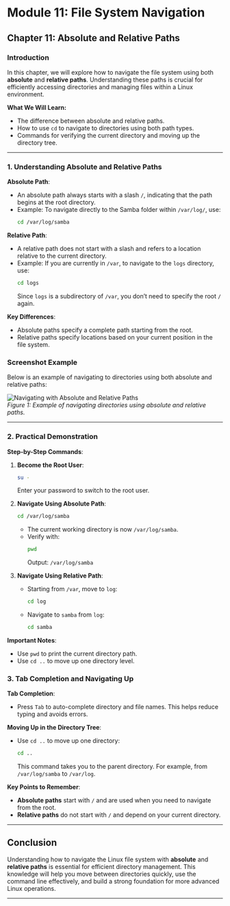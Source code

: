 # Module 11: File System Navigation
## Chapter 11: Absolute and Relative Paths

### Introduction
In this chapter, we will explore how to navigate the file system using both **absolute** and **relative paths**. Understanding these paths is crucial for efficiently accessing directories and managing files within a Linux environment.

**What We Will Learn:**
- The difference between absolute and relative paths.
- How to use `cd` to navigate to directories using both path types.
- Commands for verifying the current directory and moving up the directory tree.

---

### 1. Understanding Absolute and Relative Paths

**Absolute Path**:
- An absolute path always starts with a slash `/`, indicating that the path begins at the root directory.
- Example: To navigate directly to the Samba folder within `/var/log/`, use:
  ```bash
  cd /var/log/samba
  ```

**Relative Path**:
- A relative path does not start with a slash and refers to a location relative to the current directory.
- Example: If you are currently in `/var`, to navigate to the `logs` directory, use:
  ```bash
  cd logs
  ```
  Since `logs` is a subdirectory of `/var`, you don’t need to specify the root `/` again.

**Key Differences**:
- Absolute paths specify a complete path starting from the root.
- Relative paths specify locations based on your current position in the file system.

### Screenshot Example
Below is an example of navigating to directories using both absolute and relative paths:

![Navigating with Absolute and Relative Paths](screenshots/11-absolute-relative-paths.png)  
*Figure 1: Example of navigating directories using absolute and relative paths.*

---

### 2. Practical Demonstration

**Step-by-Step Commands**:

1. **Become the Root User**:
   ```bash
   su -
   ```
   Enter your password to switch to the root user.

2. **Navigate Using Absolute Path**:
   ```bash
   cd /var/log/samba
   ```
   - The current working directory is now `/var/log/samba`.
   - Verify with:
     ```bash
     pwd
     ```
     Output: `/var/log/samba`

3. **Navigate Using Relative Path**:
   - Starting from `/var`, move to `log`:
     ```bash
     cd log
     ```
   - Navigate to `samba` from `log`:
     ```bash
     cd samba
     ```

**Important Notes**:
- Use `pwd` to print the current directory path.
- Use `cd ..` to move up one directory level.

### 3. Tab Completion and Navigating Up

**Tab Completion**:
- Press `Tab` to auto-complete directory and file names. This helps reduce typing and avoids errors.

**Moving Up in the Directory Tree**:
- Use `cd ..` to move up one directory:
  ```bash
  cd ..
  ```
  This command takes you to the parent directory. For example, from `/var/log/samba` to `/var/log`.

**Key Points to Remember**:
- **Absolute paths** start with `/` and are used when you need to navigate from the root.
- **Relative paths** do not start with `/` and depend on your current directory.

---

## Conclusion

Understanding how to navigate the Linux file system with **absolute** and **relative paths** is essential for efficient directory management. This knowledge will help you move between directories quickly, use the command line effectively, and build a strong foundation for more advanced Linux operations.

---
